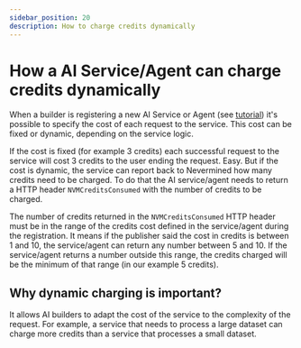 ```yaml
---
sidebar_position: 20
description: How to charge credits dynamically
---
```


# How a AI Service/Agent can charge credits dynamically

When a builder is registering a new AI Service or Agent (see [tutorial](../builders/05-register-webservice.md)) it's possible to specify the cost of each request to the service. This cost can be fixed or dynamic, depending on the service logic.

If the cost is fixed (for example 3 credits) each successful request to the service will cost 3 credits to the user ending the request. Easy.
But if the cost is dynamic, the service can report back to Nevermined how many credits need to be charged. To do that the AI service/agent needs to return a HTTP header `NVMCreditsConsumed` with the number of credits to be charged.

The number of credits returned in the `NVMCreditsConsumed` HTTP header must be in the range of the credits cost defined in the service/agent during the registration. It means if the publisher said the cost in credits is between 1 and 10, the service/agent can return any number between 5 and 10. If the service/agent returns a number outside this range, the credits charged will be the minimum of that range (in our example 5 credits).

## Why dynamic charging is important?

It allows AI builders to adapt the cost of the service to the complexity of the request. For example, a service that needs to process a large dataset can charge more credits than a service that processes a small dataset.
